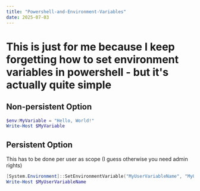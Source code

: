 ```yaml
---
title: "Powershell-and-Environment-Variables"
date: 2025-07-03
---
```


# This is just for me because I keep forgetting how to set environment variables in powershell - but it's actually quite simple

## Non-persistent Option
```powershell
$env:MyVariable = "Hello, World!"
Write-Host $MyVariable
```

## Persistent Option
This has to be done per user as scope (I guess otherwise you need admin rights)
```powershell
[System.Environment]::SetEnvironmentVariable("MyUserVariableName", "MyUserVariableValue", "User")
Write-Host $MyUserVariableName
```
